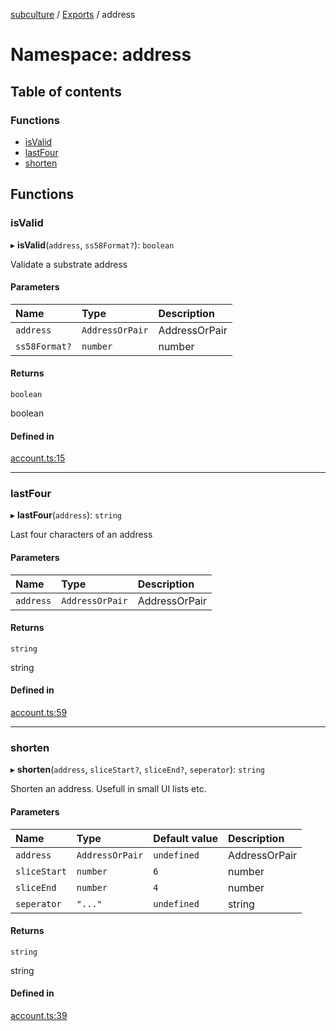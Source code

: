 [subculture](../README.md) / [Exports](../modules.md) / address

# Namespace: address

## Table of contents

### Functions

- [isValid](address.md#isvalid)
- [lastFour](address.md#lastfour)
- [shorten](address.md#shorten)

## Functions

### isValid

▸ **isValid**(`address`, `ss58Format?`): `boolean`

Validate a substrate address

#### Parameters

| Name | Type | Description |
| :------ | :------ | :------ |
| `address` | `AddressOrPair` | AddressOrPair |
| `ss58Format?` | `number` | number |

#### Returns

`boolean`

boolean

#### Defined in

[account.ts:15](https://github.com/gorillatron/subculture/blob/94be615/src/account.ts#L15)

___

### lastFour

▸ **lastFour**(`address`): `string`

Last four characters of an address

#### Parameters

| Name | Type | Description |
| :------ | :------ | :------ |
| `address` | `AddressOrPair` | AddressOrPair |

#### Returns

`string`

string

#### Defined in

[account.ts:59](https://github.com/gorillatron/subculture/blob/94be615/src/account.ts#L59)

___

### shorten

▸ **shorten**(`address`, `sliceStart?`, `sliceEnd?`, `seperator`): `string`

Shorten an address. Usefull in small UI lists etc.

#### Parameters

| Name | Type | Default value | Description |
| :------ | :------ | :------ | :------ |
| `address` | `AddressOrPair` | `undefined` | AddressOrPair |
| `sliceStart` | `number` | `6` | number |
| `sliceEnd` | `number` | `4` | number |
| `seperator` | ``"..."`` | `undefined` | string |

#### Returns

`string`

string

#### Defined in

[account.ts:39](https://github.com/gorillatron/subculture/blob/94be615/src/account.ts#L39)
